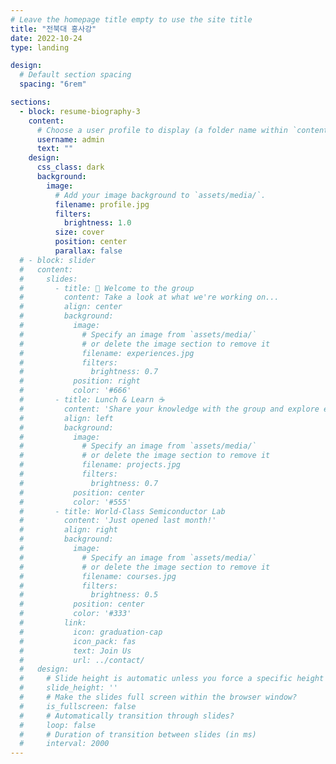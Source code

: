```yaml
---
# Leave the homepage title empty to use the site title
title: "전북대 홍사강"
date: 2022-10-24
type: landing

design:
  # Default section spacing
  spacing: "6rem"

sections:
  - block: resume-biography-3
    content:
      # Choose a user profile to display (a folder name within `content/authors/`)
      username: admin
      text: ""
    design:
      css_class: dark
      background:
        image:
          # Add your image background to `assets/media/`.
          filename: profile.jpg
          filters:
            brightness: 1.0
          size: cover
          position: center
          parallax: false
  # - block: slider
  #   content:
  #     slides:
  #       - title: 👋 Welcome to the group
  #         content: Take a look at what we're working on...
  #         align: center
  #         background:
  #           image:
  #             # Specify an image from `assets/media/`
  #             # or delete the image section to remove it
  #             filename: experiences.jpg
  #             filters:
  #               brightness: 0.7
  #           position: right
  #           color: '#666'
  #       - title: Lunch & Learn ☕️
  #         content: 'Share your knowledge with the group and explore exciting new topics together!'
  #         align: left
  #         background:
  #           image:
  #             # Specify an image from `assets/media/`
  #             # or delete the image section to remove it
  #             filename: projects.jpg
  #             filters:
  #               brightness: 0.7
  #           position: center
  #           color: '#555'
  #       - title: World-Class Semiconductor Lab
  #         content: 'Just opened last month!'
  #         align: right
  #         background:
  #           image:
  #             # Specify an image from `assets/media/`
  #             # or delete the image section to remove it
  #             filename: courses.jpg
  #             filters:
  #               brightness: 0.5
  #           position: center
  #           color: '#333'
  #         link:
  #           icon: graduation-cap
  #           icon_pack: fas
  #           text: Join Us
  #           url: ../contact/
  #   design:
  #     # Slide height is automatic unless you force a specific height (e.g. '400px')
  #     slide_height: ''
  #     # Make the slides full screen within the browser window?
  #     is_fullscreen: false
  #     # Automatically transition through slides?
  #     loop: false
  #     # Duration of transition between slides (in ms)
  #     interval: 2000
---
```

